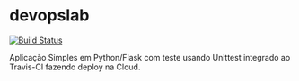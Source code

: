 # devopslab
[![Build Status](https://app.travis-ci.com/eltonmmoreira/devopslab.svg?branch=main)](https://app.travis-ci.com/eltonmmoreira/devopslab)

Aplicação Simples em Python/Flask com teste usando Unittest integrado ao Travis-CI fazendo deploy na Cloud.
